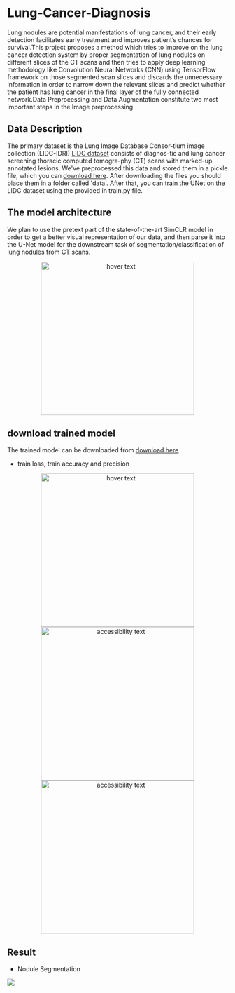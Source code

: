 # Lung-Cancer-Diagnosis
Lung nodules  are potential  manifestations of  lung cancer, and their  early detection facilitates  early treatment and improves  patient’s  chances  for  survival.This project proposes a method which tries to improve on the lung cancer detection system by proper segmentation of lung nodules on different slices of the CT scans and then tries to apply deep learning methodology like Convolution Neural Networks (CNN) using TensorFlow framework on those segmented scan slices and discards the unnecessary information in order to narrow down the relevant slices and predict whether the patient has lung cancer in the final layer of the fully connected network.Data Preprocessing and Data Augmentation constitute two most important steps in the Image preprocessing.

## Data Description
The primary dataset is the Lung Image Database Consor-tium image collection (LIDC-IDRI) [LIDC dataset](https://wiki.cancerimagingarchive.net) consists of diagnos-tic and lung cancer screening thoracic computed tomogra-phy (CT) scans with marked-up annotated lesions. We've preprocessed this data and stored them in a pickle file, which you can [download here](https://drive.google.com/file/d/1Wn7RqGkiq3lanlRCKlLU7U_mcGZUdwly/view?usp=sharing). After downloading the files you should place them in a folder called 'data'. After that, you can train the UNet on the LIDC dataset using the provided in train.py file.

## The model architecture
We plan to use the pretext part of the state-of-the-art SimCLR model in order to get a better visual representation of our data, and then parse it into the U-Net model for the downstream task of segmentation/classification of lung nodules from CT scans.
<p align="center">
  <img src="https://github.com/makama-md/lungD_Project/blob/main/plots/model.png" width="350" title="hover text">
</p>


## download trained model
The trained model can be downloaded from [download here](https://drive.google.com/file/d/10F7U-8ZjRWAHvCJKZEtR4XnQkI9tyyY-/view?usp=sharing)

* train loss, train accuracy and precision

<p align="center">
  <img src="https://github.com/makama-md/lungD_Project/blob/main/plots/training%20loss.png" width="350" title="hover text">
  <img src="https://github.com/makama-md/lungD_Project/blob/main/plots/training%20accuracy.png" width="350" alt="accessibility text">
  <img src="https://github.com/makama-md/lungD_Project/blob/main/plots/precision.png" width="350" alt="accessibility text">
</p>



## Result
* Nodule Segmentation 

![](https://github.com/makama-md/lungD_Project/blob/main/result/segmentated%20result.png)



